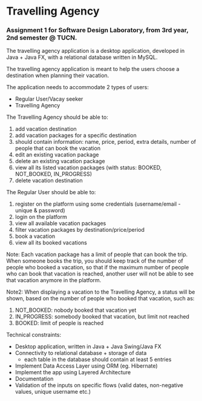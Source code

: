 # Travelling Agency

### Assignment 1 for Software Design Laboratory, from 3rd year, 2nd semester @ TUCN.

The travelling agency application is a desktop application, developed in Java + Java FX, with a relational database written in MySQL.

The travelling agency application is meant to help the users choose a destination when planning their vacation. 

The application needs to accommodate 2 types of users:
- Regular User/Vacay seeker
- Travelling Agency

The Travelling Agency should be able to:
1. add vacation destination
2. add vacation packages for a specific destination
  1. should contain information: name, price, period, extra details, number of people that can book the vacation
3. edit an existing vacation package
4. delete an existing vacation package
5. view all its listed vacation packages (with status: BOOKED, NOT_BOOKED, IN_PROGRESS)
6. delete vacation destination

The Regular User should be able to:
1. register on the platform using some credentials (username/email - unique & password)
2. login on the platform
3. view all available vacation packages
4. filter vacation packages by destination/price/period
5. book a vacation
6. view all its booked vacations

Note: Each vacation package has a limit of people that can book the trip. When someone books the trip, you should keep track of the number of people who booked a vacation, so that if the maximum number of people who can book that vacation is reached, another user will not be able to see that vacation anymore in the platform.

Note2: When displaying a vacation to the Travelling Agency, a status will be shown, based on the number of people who booked that vacation, such as:
1. NOT_BOOKED: nobody booked that vacation yet
2. IN_PROGRESS: somebody booked that vacation, but limit not reached
3. BOOKED: limit of people is reached

Technical constraints:
- Desktop application, written in Java + Java Swing/Java FX
- Connectivity to relational database + storage of data
  - each table in the database should contain at least 5 entries
- Implement Data Access Layer using ORM (eg. Hibernate)
- Implement the app using Layered Architecture
- Documentation
- Validation of the inputs on specific flows (valid dates, non-negative values, unique username etc.)
